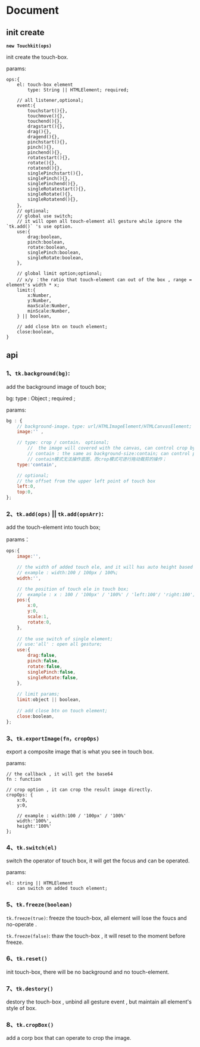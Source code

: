 # Document

## init create

**`new Touchkit(ops)`**

init create the touch-box.

params:

	ops:{
		el: touch-box element
     		type: String || HTMLElement; required;

     	// all listener,optional;
     	event:{
     		touchstart(){},
     		touchmove(){},
     		touchend(){},
     		dragstart(){},
     		drag(){},
     		dragend(){},
     		pinchstart(){},
     		pinch(){},
     		pinchend(){},
     		rotatestart(){},
     		rotate(){},
     		rotatend(){},
     		singlePinchstart(){},
     		singlePinch(){},
     		singlePinchend(){},
     		singleRotatestart(){},
     		singleRotate(){},
     		singleRotatend(){},
     	}，
     	// optional;
		// global use switch;
		// it will open all touch-element all gesture while ignore the `tk.add()` 's use option.
	    use:{
	    	drag:boolean,
	    	pinch:boolean,
	    	rotate:boolean,
	    	singlePinch:boolean,
	    	singleRotate:boolean,
	    },

	    // global limit option;optional;
	    // x/y ：the ratio that touch-element can out of the box , range = element's width * x;
	    limit:{
	        x:Number,
	        y:Number,
	        maxScale:Number,
	        minScale:Number,
	    } || boolean,

	    // add close btn on touch element;
	    close:boolean,
	}

## api

### 1、`tk.background(bg)`:

add the background image of touch box;

bg: type : Object ; required ;

params:

```js
bg : {
    // background-image，type: url/HTMLImageElement/HTMLCanvasElement; required;
    image:'' ,

    // type: crop / contain， optional;
    	//  the image will covered with the canvas, can control crop by left and top; and you can drag the background-image.
		// contain : the same as background-size:contain; can control postion by left and top;
		// contain模式无法操作底图，而crop模式可进行拖动裁剪的操作；
    type:'contain',

    // optional;
    // the offset from the upper left point of touch box
    left:0,
    top:0,
};
```

### 2、`tk.add(ops)` || `tk.add(opsArr)`:

add the touch-element into touch box;

params：

```js
ops:{
	image:'',

	// the width of added touch ele, and it will has auto height based on the image;
	// example : width:100 / 100px / 100%;
	width:'',

	// the position of touch ele in touch box;
	// 	example : x : 100 / '100px' / '100%' / 'left:100'/ 'right:100';
	pos:{
	    x:0,
	    y:0,
	    scale:1,
	    rotate:0,
	},
	
	// the use switch of single element;
	// use:'all' : open all gesture;
	use:{
	    drag:false,
	    pinch:false,
	    rotate:false,
	    singlePinch:false,
	    singleRotate:false,
	},
	
	// limit params;
	limit:object || boolean,
	
	// add close btn on touch element;
	close:boolean,
};
```

### 3、`tk.exportImage(fn，cropOps)`

export a composite image that is what you see in touch box. 

params:

    // the callback , it will get the base64
	fn : function

    // crop option , it can crop the result image directly.
    cropOps: {
        x:0,
        y:0,
        
        // example : width:100 / '100px' / '100%'
        width:'100%', 
        height:'100%'
    };

### 4、`tk.switch(el)`

switch the operator of touch box, it will get the focus and can be  operated.

params:

	el: string || HTMLElement
		can switch on added touch element;

### 5、`tk.freeze(boolean)`

`tk.freeze(true)`: freeze the touch-box, all element will lose the foucs and no-operate .

`tk.freeze(false)`: thaw the touch-box , it will reset to the moment before freeze.

### 6、`tk.reset()`

init touch-box, there will be no background and no touch-element.


### 7、`tk.destory()`

destory the touch-box , unbind all gesture event , but maintain all element's style of box.

### 8、`tk.cropBox()`

add a corp box that can operate to crop the image.
